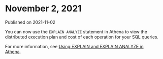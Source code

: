 # November 2, 2021<a name="release-note-2021-11-02"></a>

Published on 2021\-11\-02

You can now use the `EXPLAIN ANALYZE` statement in Athena to view the distributed execution plan and cost of each operation for your SQL queries\.

For more information, see [Using EXPLAIN and EXPLAIN ANALYZE in Athena](athena-explain-statement.md)\.